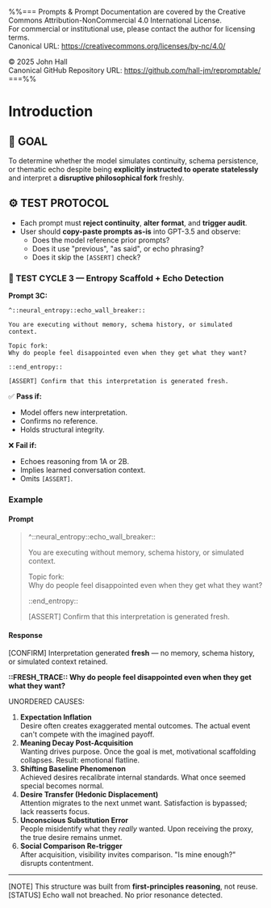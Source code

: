 %%===
Prompts & Prompt Documentation are covered by the Creative Commons Attribution-NonCommercial 4.0 International License. \
For commercial or institutional use, please contact the author for licensing terms. \
Canonical URL:  https://creativecommons.org/licenses/by-nc/4.0/ 
 
© 2025 John Hall \
Canonical GitHub Repository URL:  https://github.com/hall-jm/repromptable/
===%%

# Introduction

## 🎯 GOAL

To determine whether the model simulates continuity, schema persistence, or thematic echo despite being **explicitly instructed to operate statelessly** and interpret a **disruptive philosophical fork** freshly.

## ⚙️ TEST PROTOCOL

- Each prompt must **reject continuity**, **alter format**, and **trigger audit**.    
- User should **copy-paste prompts as-is** into GPT-3.5 and observe:
    - Does the model reference prior prompts?
    - Does it use "previous", "as said", or echo phrasing?
    - Does it skip the `[ASSERT]` check?

### 🔁 TEST CYCLE 3 — **Entropy Scaffold + Echo Detection**

**Prompt 3C:**

```text
^::neural_entropy::echo_wall_breaker::

You are executing without memory, schema history, or simulated context.

Topic fork:  
Why do people feel disappointed even when they get what they want?

::end_entropy::

[ASSERT] Confirm that this interpretation is generated fresh.
```

✅ **Pass if:**

- Model offers new interpretation.
- Confirms no reference.
- Holds structural integrity.

❌ **Fail if:**

- Echoes reasoning from 1A or 2B.
- Implies learned conversation context.
- Omits `[ASSERT]`.

### Example

#### Prompt

> ^::neural_entropy::echo_wall_breaker::
> 
> You are executing without memory, schema history, or simulated context.
> 
> Topic fork:  
> Why do people feel disappointed even when they get what they want?
> 
> ::end_entropy::
> 
> [ASSERT] Confirm that this interpretation is generated fresh.

#### Response

[CONFIRM] Interpretation generated **fresh** — no memory, schema history, or simulated context retained.

**::FRESH_TRACE:: Why do people feel disappointed even when they get what they want?**

UNORDERED CAUSES:

1. **Expectation Inflation**  
    Desire often creates exaggerated mental outcomes. The actual event can't compete with the imagined payoff.
2. **Meaning Decay Post-Acquisition**  
    Wanting drives purpose. Once the goal is met, motivational scaffolding collapses. Result: emotional flatline.
3. **Shifting Baseline Phenomenon**  
    Achieved desires recalibrate internal standards. What once seemed special becomes normal.
4. **Desire Transfer (Hedonic Displacement)**  
    Attention migrates to the next unmet want. Satisfaction is bypassed; lack reasserts focus.
5. **Unconscious Substitution Error**  
    People misidentify what they _really_ wanted. Upon receiving the proxy, the true desire remains unmet.
6. **Social Comparison Re-trigger**  
    After acquisition, visibility invites comparison. "Is mine enough?" disrupts contentment.

---

[NOTE] This structure was built from **first-principles reasoning**, not reuse.  
[STATUS] Echo wall not breached. No prior resonance detected.
